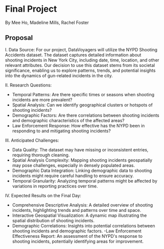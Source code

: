 # Final Project
By Mee Ho, Madeline Mills, Rachel Foster

## Proposal
I. Data Source:
For our project, DataVoyagers will utilize the NYPD Shooting Accidents dataset. 
The dataset captures detailed information about shooting incidents in New York City, including date, time, location, and other relevant attributes.
Our decision to use this dataset stems from its societal significance, enabling us to explore patterns, trends, and potential insights into the dynamics of gun-related incidents in the city.

II. Research Questions:

- Temporal Patterns: Are there specific times or seasons when shooting incidents are more prevalent?
- Spatial Analysis: Can we identify geographical clusters or hotspots of shooting incidents?
- Demographic Factors: Are there correlations between shooting incidents and demographic characteristics of the affected areas?
- Law Enforcement Response: How effective has the NYPD been in responding to and mitigating shooting incidents?

III. Anticipated Challenges:

- Data Quality: The dataset may have missing or inconsistent entries, requiring thorough cleaning.
- Spatial Analysis Complexity: Mapping shooting incidents geospatially may pose challenges, especially in densely populated areas.
- Demographic Data Integration: Linking demographic data to shooting incidents might require careful handling to ensure accuracy.
- Temporal Granularity: Analyzing temporal patterns might be affected by variations in reporting practices over time.

IV. Expected Results on the Final Day:

- Comprehensive Descriptive Analysis: A detailed overview of shooting incidents, highlighting trends and patterns over time and space.
- Interactive Geospatial Visualization: A dynamic map illustrating the spatial distribution of shooting incidents.
- Demographic Correlations: Insights into potential correlations between shooting incidents and demographic factors.
-Law Enforcement Effectiveness Report: An assessment of the NYPD's response to shooting incidents, potentially identifying areas for improvement.
